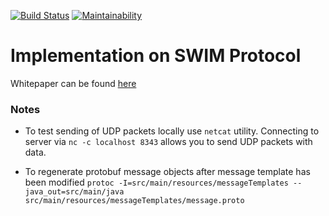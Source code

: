 [![Build Status](https://travis-ci.org/priyaaank/Flippers.svg?branch=master)](https://travis-ci.org/priyaaank/Flippers) 
[![Maintainability](https://api.codeclimate.com/v1/badges/e7252b5733ef6c7bca58/maintainability)](https://codeclimate.com/github/priyaaank/Flippers/maintainability)

# Implementation on SWIM Protocol

Whitepaper can be found [here](http://www.cs.cornell.edu/~asdas/research/dsn02-SWIM.pdf)


### Notes

- To test sending of UDP packets locally use `netcat` utility. Connecting to server via `nc -c localhost 8343` allows you to send UDP packets with data.

- To regenerate protobuf message objects after message template has been modified
`protoc -I=src/main/resources/messageTemplates --java_out=src/main/java src/main/resources/messageTemplates/message.proto`
